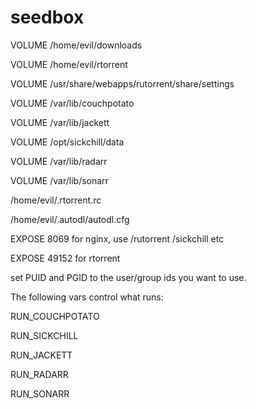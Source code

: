 # seedbox

VOLUME /home/evil/downloads

VOLUME /home/evil/rtorrent

VOLUME /usr/share/webapps/rutorrent/share/settings

VOLUME /var/lib/couchpotato

VOLUME /var/lib/jackett

VOLUME /opt/sickchill/data

VOLUME /var/lib/radarr

VOLUME /var/lib/sonarr

/home/evil/.rtorrent.rc

/home/evil/.autodl/autodl.cfg

EXPOSE 8069 for nginx, use /rutorrent /sickchill etc

EXPOSE 49152 for rtorrent

set PUID and PGID to the user/group ids you want to use.

The following vars control what runs:

RUN\_COUCHPOTATO

RUN\_SICKCHILL

RUN\_JACKETT

RUN\_RADARR

RUN\_SONARR

